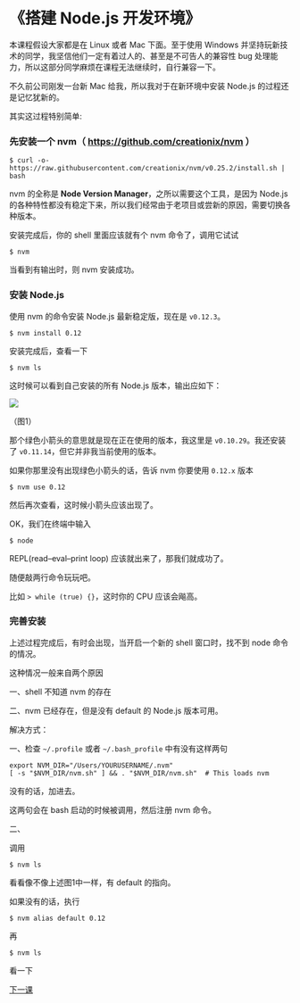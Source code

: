 # 《搭建 Node.js 开发环境》

本课程假设大家都是在 Linux 或者 Mac 下面。至于使用 Windows 并坚持玩新技术的同学，我坚信他们一定有着过人的、甚至是不可告人的兼容性 bug 处理能力，所以这部分同学麻烦在课程无法继续时，自行兼容一下。

不久前公司刚发一台新 Mac 给我，所以我对于在新环境中安装 Node.js 的过程还是记忆犹新的。

其实这过程特别简单:

### 先安装一个 nvm（ https://github.com/creationix/nvm ）

```
$ curl -o- https://raw.githubusercontent.com/creationix/nvm/v0.25.2/install.sh | bash
```

nvm 的全称是 **Node Version Manager**，之所以需要这个工具，是因为 Node.js 的各种特性都没有稳定下来，所以我们经常由于老项目或尝新的原因，需要切换各种版本。

安装完成后，你的 shell 里面应该就有个 nvm 命令了，调用它试试

```
$ nvm
```

当看到有输出时，则 nvm 安装成功。

### 安装 Node.js

使用 nvm 的命令安装 Node.js 最新稳定版，现在是 `v0.12.3`。

```
$ nvm install 0.12
```

安装完成后，查看一下

```
$ nvm ls
```

这时候可以看到自己安装的所有 Node.js 版本，输出应如下：

![](https://raw.githubusercontent.com/alsotang/node-lessons/master/lesson0/1.png)

（图1）

那个绿色小箭头的意思就是现在正在使用的版本，我这里是 `v0.10.29`。我还安装了 `v0.11.14`，但它并非我当前使用的版本。

如果你那里没有出现绿色小箭头的话，告诉 nvm 你要使用 `0.12.x` 版本

```
$ nvm use 0.12
```

然后再次查看，这时候小箭头应该出现了。

OK，我们在终端中输入

```
$ node
```

REPL(read–eval–print loop) 应该就出来了，那我们就成功了。

随便敲两行命令玩玩吧。

比如 `> while (true) {}`，这时你的 CPU 应该会飚高。

### 完善安装

上述过程完成后，有时会出现，当开启一个新的 shell 窗口时，找不到 node 命令的情况。

这种情况一般来自两个原因

一、shell 不知道 nvm 的存在

二、nvm 已经存在，但是没有 default 的 Node.js 版本可用。

解决方式：

一、检查 `~/.profile` 或者 `~/.bash_profile` 中有没有这样两句

```
export NVM_DIR="/Users/YOURUSERNAME/.nvm"
[ -s "$NVM_DIR/nvm.sh" ] && . "$NVM_DIR/nvm.sh"  # This loads nvm
```

没有的话，加进去。

这两句会在 bash 启动的时候被调用，然后注册 nvm 命令。

二、

调用

`$ nvm ls`

看看像不像上述图1中一样，有 default 的指向。

如果没有的话，执行

`$ nvm alias default 0.12`

再

`$ nvm ls`

看一下

[下一课](../../../tree/master/lesson1)
